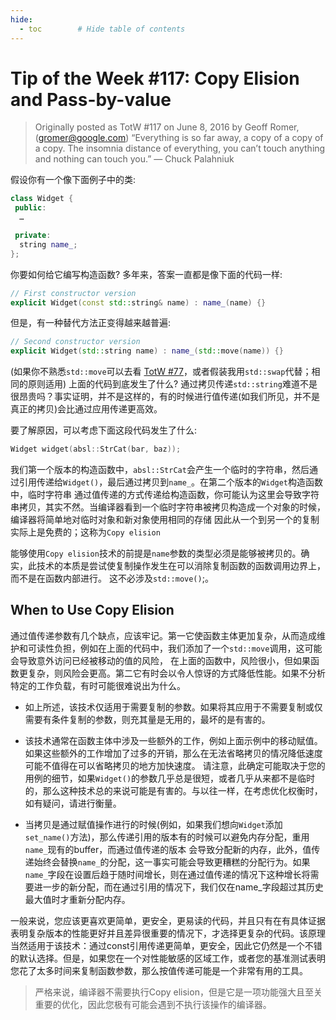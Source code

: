 ```yaml
---
hide:
  - toc        # Hide table of contents
---
```

# Tip of the Week #117: Copy Elision and Pass-by-value

> Originally posted as TotW #117 on June 8, 2016
> by Geoff Romer, (gromer@google.com)
> “Everything is so far away, a copy of a copy of a copy. The insomnia distance of everything, you can’t touch anything and nothing can touch you.” — Chuck Palahniuk

假设你有一个像下面例子中的类:

```cpp
class Widget {
 public:
  …

 private:
  string name_;
};
```

你要如何给它编写构造函数? 多年来，答案一直都是像下面的代码一样:

```cpp
// First constructor version
explicit Widget(const std::string& name) : name_(name) {}
```

但是，有一种替代方法正变得越来越普遍:

```cpp
// Second constructor version
explicit Widget(std::string name) : name_(std::move(name)) {}
```

(如果你不熟悉`std::move`可以去看 [TotW #77](https://abseil.io/tips/77)，或者假装我用`std::swap`代替；相同的原则适用)
上面的代码到底发生了什么? 通过拷贝传递`std::string`难道不是很昂贵吗？事实证明，并不是这样的，有的时候进行值传递(如我们所见，并不是真正的拷贝)会比通过应用传递更高效。

要了解原因，可以考虑下面这段代码发生了什么:

```cpp
Widget widget(absl::StrCat(bar, baz));
```

我们第一个版本的构造函数中，`absl::StrCat`会产生一个临时的字符串，然后通过引用传递给`Widget()`，最后通过拷贝到`name_`。在第二个版本的`Widget`构造函数中，临时字符串
通过值传递的方式传递给构造函数，你可能认为这里会导致字符串拷贝，其实不然。当编译器看到一个临时字符串被拷贝构造成一个对象的时候，编译器将简单地对临时对象和新对象使用相同的存储
因此从一个到另一个的复制实际上是免费的；这称为`Copy elision`

能够使用`Copy elision`技术的前提是`name`参数的类型必须是能够被拷贝的。确实，此技术的本质是尝试使复制操作发生在可以消除复制函数的函数调用边界上，而不是在函数内部进行。
这不必涉及`std::move()`;。

## When to Use Copy Elision

通过值传递参数有几个缺点，应该牢记。第一它使函数主体更加复杂，从而造成维护和可读性负担，例如在上面的代码中，我们添加了一个`std::move`调用，这可能会导致意外访问已经被移动的值的风险，
在上面的函数中，风险很小，但如果函数更复杂，则风险会更高。第二它有时会以令人惊讶的方式降低性能。如果不分析特定的工作负载，有时可能很难说出为什么。

* 如上所述，该技术仅适用于需要复制的参数。如果将其应用于不需要复制或仅需要有条件复制的参数，则充其量是无用的，最坏的是有害的。

* 该技术通常在函数主体中涉及一些额外的工作，例如上面示例中的移动赋值。如果这些额外的工作增加了过多的开销，那么在无法省略拷贝的情况降低速度可能不值得在可以省略拷贝的地方加快速度。
  请注意，此确定可能取决于您的用例的细节，如果`Widget()`的参数几乎总是很短，或者几乎从来都不是临时的，那么这种技术总的来说可能是有害的。与以往一样，在考虑优化权衡时，如有疑问，请进行衡量。

* 当拷贝是通过赋值操作进行的时候(例如，如果我们想向`Widget`添加`set_name()`方法)，那么传递引用的版本有的时候可以避免内存分配，重用`name_`现有的buffer，而通过值传递的版本
  会导致分配新的内存，此外，值传递始终会替换`name_`的分配，这一事实可能会导致更糟糕的分配行为。如果`name_`字段在设置后趋于随时间增长，则在通过值传递的情况下这种增长将需要进一步的新分配，而在通过引用的情况下，我们仅在name_字段超过其历史最大值时才重新分配内存。

一般来说，您应该更喜欢更简单，更安全，更易读的代码，并且只有在有具体证据表明复杂版本的性能更好并且差异很重要的情况下，才选择更复杂的代码。该原理当然适用于该技术：通过const引用传递更简单，更安全，因此它仍然是一个不错的默认选择。但是，如果您在一个对性能敏感的区域工作，或者您的基准测试表明您花了太多时间来复制函数参数，那么按值传递可能是一个非常有用的工具。

> 严格来说，编译器不需要执行Copy elision，但是它是一项功能强大且至关重要的优化，因此您极有可能会遇到不执行该操作的编译器。